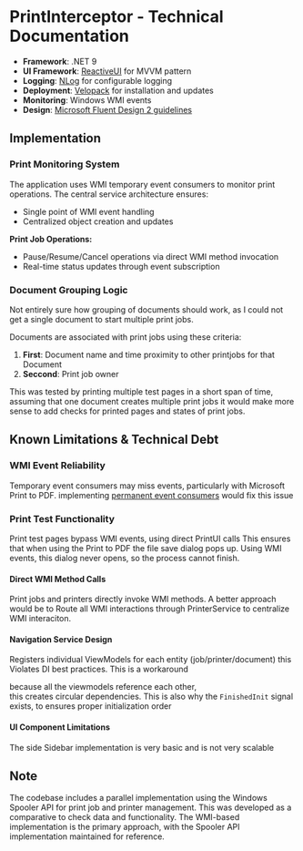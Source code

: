 ﻿# PrintInterceptor - Technical Documentation

- **Framework**: .NET 9
- **UI Framework**: [ReactiveUI](https://www.reactiveui.net/docs/handbook/dependency-inversion/index.html) for MVVM pattern
- **Logging**: [NLog](https://nlog-project.org/) for configurable logging
- **Deployment**: [Velopack](https://docs.velopack.io/) for installation and updates
- **Monitoring**: Windows WMI events
- **Design**: [Microsoft Fluent Design 2 guidelines](https://fluent2.microsoft.design/)

## Implementation

### Print Monitoring System
The application uses WMI temporary event consumers to monitor print operations. The central service architecture ensures:
- Single point of WMI event handling
- Centralized object creation and updates

**Print Job Operations:**
- Pause/Resume/Cancel operations via direct WMI method invocation
- Real-time status updates through event subscription

### Document Grouping Logic
Not entirely sure how grouping of documents should work, as I could not get a single document to start 
multiple print jobs. 

Documents are associated with print jobs using these criteria:
1. **First**: Document name and time proximity to other printjobs for that Document
2. **Seccond**: Print job owner

This was tested by printing multiple test pages in a short span of time, assuming that one document creates multiple
print jobs it would make more sense to add checks for printed pages and states of print jobs.

## Known Limitations & Technical Debt

### WMI Event Reliability
Temporary event consumers may miss events, particularly with Microsoft Print to PDF.
implementing [permanent event consumers](https://learn.microsoft.com/en-us/windows/win32/wmisdk/monitoring-events#using-temporary-event-consumers) 
would fix this issue 

### Print Test Functionality
Print test pages bypass WMI events, using direct PrintUI calls
This ensures that when using the Print to PDF the file save dialog pops up.
Using WMI events, this dialog never opens, so the process cannot finish.

#### Direct WMI Method Calls
Print jobs and printers directly invoke WMI methods. 
A better approach would be to Route all WMI interactions 
through PrinterService to centralize WMI interaciton.

#### Navigation Service Design
Registers individual ViewModels for each entity (job/printer/document) this 
Violates DI best practices. This is a workaround 

because all the viewmodels reference each other,  
this creates circular dependencies. This is also why the `FinishedInit` signal exists,
to ensures proper initialization order

#### UI Component Limitations
The side Sidebar implementation is very basic and is not very scalable

## Note
The codebase includes a parallel implementation using the Windows Spooler API for print job and printer management. This was developed as a comparative to check data and functionality.
The WMI-based implementation is the primary approach, with the Spooler API implementation maintained for reference.
